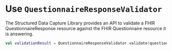 # Use `QuestionnaireResponseValidator`

The Structured Data Capture Library provides an API to validate a FHIR QuestionnaireResponse resource against the FHIR Questionnaire resource it is answering.

```kotlin
val validationResult = QuestionnaireResponseValidator.validate(questionnaire, questionnaireResponse, context)
```
